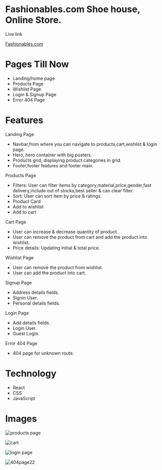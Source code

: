 # Fashionables.com Shoe house, Online Store.
 
Live link

[Fashionables.com](https://fashionable-nine.vercel.app/)



# Pages Till Now

* Landing/home page
* Products Page
* Wishlist Page
* Login & Signup Page
* Error 404 Page

# Features

Landing Page

* Navbar,from where you can navigate to products,cart,wishlist & login page.
* Hero, hero container with big posters.
* Products grid, displaying product categories in grid.
* Footer,footer features and footer main.

Products Page
* Filters: User can filter items by category,material,price,gender,fast delivery,include out of stocks,best seller & can clear filter.
* Sort: User can sort item by price & ratings.
* Product Card
* Add to wishlist
* Add to cart

Cart Page

* User can increase & decrease quantity of product.
* User can remove the product from cart and add the product into wishlist.
* Price details: Updating initial & total price.

Wishlist Page

* User can remove the product from wishlist.
* User can add the product into cart.

Signup Page

* Address details fields.
* Signin User.
* Personal details fields.

Login Page

* Add details fields.
* Login User.
* Guest Login.

Error 404 Page
* 404 page for unknown route.

# Technology

* React
* CSS
* JavaScript

# Images

![products page](https://fashionable-nine.vercel.app/ProductListing)

![cart](https://fashionable-nine.vercel.app/Cart)

![login page](https://fashionable-nine.vercel.app/Login)

![404page22](https://fashionable-nine.vercel.app/dsaaaaaaaaaaaaaaaaaaaaaaaaaaaaaaaaaCFeafrergqrg)
